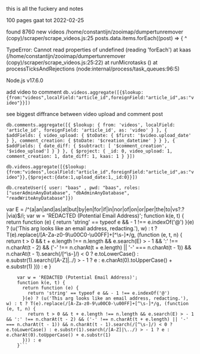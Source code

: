 this is all the fuckery and notes


100 pages gaat tot 2022-02-25


found 8760 new videos
/home/constantijn/zooimap/dumpertunremover (copy)/scraper/scrape_videos.js:25
    posts.data.items.forEach((post) => {
                     ^

TypeError: Cannot read properties of undefined (reading 'forEach')
    at kaas (/home/constantijn/zooimap/dumpertunremover (copy)/scraper/scrape_videos.js:25:22)
    at runMicrotasks (<anonymous>)
    at processTicksAndRejections (node:internal/process/task_queues:96:5)

Node.js v17.6.0

add video to comment
`db.videos.aggregate([{$lookup:{from:"videos",localField:"article_id",foreignField:"article_id",as:"video"}}])`

see biggest diffrance between video upload and comment post
```
db.comments.aggregate([{ $lookup: { from: 'videos', localField: 'article_id', foreignField: 'article_id', as: 'video' } }, { $addFields: { video_upload: { $toDate: { $first: '$video.upload_date' } }, comment_creation: { $toDate: '$creation_datetime' } } }, { $addFields: { date_diff: { $subtract: [ '$comment_creation', '$video_upload'] } } }, { $project: { _id: 0, video_upload: 1, comment_creation: 1, date_diff: 1, kaas: 1 } }])
```

`db.videos.aggregate([{$lookup:{from:"videos",localField:"article_id",foreignField:"article_id",as:"video"}},{$project:{date:1,upload_date:1,_id:0}}])`

`db.createUser({ user: "baas" , pwd: "baas", roles: ["userAdminAnyDatabase", "dbAdminAnyDatabase", "readWriteAnyDatabase"]})`

var E = /^(a|an|and|as|at|but|by|en|for|if|in|nor|of|on|or|per|the|to|vs?\.?|via)$/i;
    var w = 'REDACTED (Potential Email Address)';
    function k(e, t) {
      return function (e) {
        return 'string' == typeof e && - 1 !== e.indexOf('@')
      }(e) ? (u('This arg looks like an email address, redacting.'), w) : t ? T(e).replace(/[A-Za-z0-9\u00C0-\u00FF]+[^\s-]*/g, (function (e, t, n) {
        return t > 0 && t + e.length !== n.length && e.search(E) > - 1 && ':' !== n.charAt(t - 2) && ('-' !== n.charAt(t + e.length) || '-' === n.charAt(t - 1)) && n.charAt(t - 1).search(/[^\s-]/) < 0 ? e.toLowerCase() : e.substr(1).search(/[A-Z]|\../) > - 1 ? e : e.charAt(0).toUpperCase() + e.substr(1)
      })) : e
    }

```var E = /^(a|an|and|as|at|but|by|en|for|if|in|nor|of|on|or|per|the|to|vs?\.?|via)$/i;
    var w = 'REDACTED (Potential Email Address)';
    function k(e, t) {
      return function (e) {
        return 'string' == typeof e && - 1 !== e.indexOf('@')
      }(e) ? (u('This arg looks like an email address, redacting.'), w) : t ? T(e).replace(/[A-Za-z0-9\u00C0-\u00FF]+[^\s-]*/g, (function (e, t, n) {
        return t > 0 && t + e.length !== n.length && e.search(E) > - 1 && ':' !== n.charAt(t - 2) && ('-' !== n.charAt(t + e.length) || '-' === n.charAt(t - 1)) && n.charAt(t - 1).search(/[^\s-]/) < 0 ? e.toLowerCase() : e.substr(1).search(/[A-Z]|\../) > - 1 ? e : e.charAt(0).toUpperCase() + e.substr(1)
      })) : e
    }```